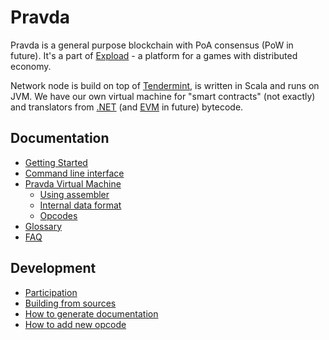 # Pravda

Pravda is a general purpose blockchain with PoA consensus (PoW in future). It's a part of [Expload](https://expload.com) - a platform for a games with distributed economy.

Network node is build on top of [Tendermint](http://tendermint.com/), is written in Scala and runs on JVM. We have our own virtual machine for "smart contracts" (not exactly) and translators from [.NET](https://en.wikipedia.org/wiki/Common_Intermediate_Language) (and [EVM](https://ethereum.github.io/yellowpaper/paper.pdf) in future) bytecode.

## Documentation

* [Getting Started](doc/getting-started.md)
* [Command line interface](doc/ref/cli/main.md)
* [Pravda Virtual Machine](doc/ref/vm)
  * [Using assembler](doc/ref/vm/asm.md)
  * [Internal data format](doc/ref/vm/data.md)
  * [Opcodes](doc/ref/vm/opcodes.md)
* [Glossary](doc/glossary.md)
* [FAQ](doc/faq.md)

## Development

  * [Participation](doc/dev/participation.md)
  * [Building from sources](doc/dev/building-from-sources.md)
  * [How to generate documentation](doc/dev/gen-doc.md)   
  * [How to add new opcode](doc/dev/add-new-opcode.md)